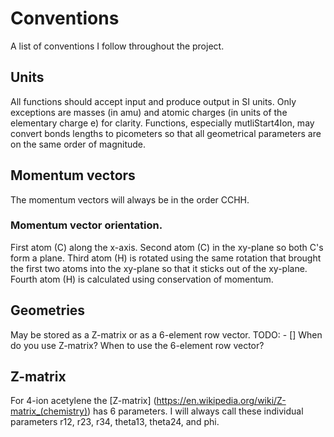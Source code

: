 # Conventions
A list of conventions I follow throughout the project.

## Units
All functions should accept input and produce output in SI units. Only
exceptions are masses (in amu) and atomic charges (in units of the elementary
charge e) for clarity. Functions, especially mutliStart4Ion, may convert bonds
lengths to picometers so that all geometrical parameters are on the same order
of magnitude.

## Momentum vectors
The momentum vectors will always be in the order CCHH.

### Momentum vector orientation.
First atom (C) along the x-axis. Second atom (C) in the xy-plane so both C's
form a plane. Third atom (H) is rotated using the same rotation that brought the
first two atoms into the xy-plane so that it sticks out of the xy-plane. Fourth
atom (H) is calculated using conservation of momentum.

## Geometries
May be stored as a Z-matrix or as a 6-element row vector.
TODO: - [] When do you use Z-matrix? When to use the 6-element row vector?

## Z-matrix
For 4-ion acetylene the [Z-matrix] (https://en.wikipedia.org/wiki/Z-matrix_(chemistry))
has 6 parameters. I will always call these individual parameters r12, r23, r34,
theta13, theta24, and phi.
